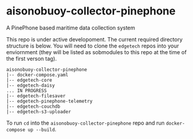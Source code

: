 # aisonobuoy-collector-pinephone
A PinePhone based maritime data collection system

This repo is under active developoment. The current required directory structure is below. You will need to clone the `edgetech` repos into your enviornment (they will be listed as sobmodules to this repo at the time of the first verson tag).

```
aisonobuoy-collector-pinephone
|-- docker-compose.yaml
|-- edgetech-core
|-- edgetech-daisy
... IN PROGRESS
|-- edgetech-filesaver
|-- edgetech-pinephone-telemetry
|-- edgetech-couchdb
|-- edgetech-s3-uploader
```

To run `cd` into the `aisonobuoy-collector-pinephone` repo and run `docker-compose up --build`.